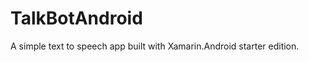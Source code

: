 TalkBotAndroid
==============

A simple text to speech app built with Xamarin.Android starter edition.
